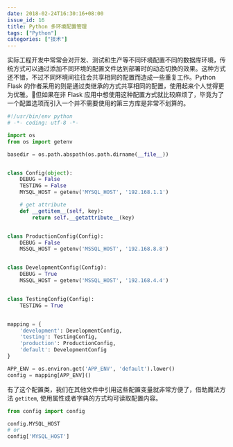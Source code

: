 ```yaml
---
date: 2018-02-24T16:30:16+08:00
issue_id: 16
title: Python 多环境配置管理
tags: ["Python"]
categories: ["技术"]
---
```


实际工程开发中常常会对开发、测试和生产等不同环境配置不同的数据库环境，传统方式可以通过添加不同环境的配置文件达到部署时的动态切换的效果。这种方式还不错，不过不同环境间往往会共享相同的配置而造成一些重复工作。Python Flask 的作者采用的则是通过类继承的方式共享相同的配置，使用起来个人觉得更为优雅。但如果在非 Flask 应用中想使用这种配置方式就比较麻烦了，毕竟为了一个配置选项而引入一个并不需要使用的第三方库是非常不划算的。

```python
#!/usr/bin/env python
# -*- coding: utf-8 -*-

import os
from os import getenv

basedir = os.path.abspath(os.path.dirname(__file__))


class Config(object):
    DEBUG = False
    TESTING = False
    MYSQL_HOST = getenv('MYSQL_HOST', '192.168.1.1')

    # get attribute
    def __getitem__(self, key):
        return self.__getattribute__(key)


class ProductionConfig(Config):
    DEBUG = False
    MSSQL_HOST = getenv('MSSQL_HOST', '192.168.8.8')


class DevelopmentConfig(Config):
    DEBUG = True
    MSSQL_HOST = getenv('MSSQL_HOST', '192.168.4.4')


class TestingConfig(Config):
    TESTING = True


mapping = {
    'development': DevelopmentConfig,
    'testing': TestingConfig,
    'production': ProductionConfig,
    'default': DevelopmentConfig
}

APP_ENV = os.environ.get('APP_ENV', 'default').lower()
config = mapping[APP_ENV]()
```

有了这个配置类，我们在其他文件中引用这些配置变量就非常方便了，借助魔法方法 `getitem`, 使用属性或者字典的方式均可读取配置内容。

```python
from config import config

config.MYSQL_HOST
# or
config['MYSQL_HOST']
```